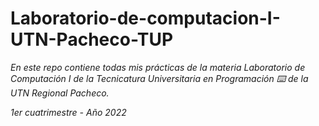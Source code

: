 # Laboratorio-de-computacion-I-UTN-Pacheco-TUP

_En este repo contiene todas mis prácticas de la materia Laboratorio de Computación I de la Tecnicatura Universitaria en Programación ⌨️ de la UTN Regional Pacheco._

_1er cuatrimestre - Año 2022_

